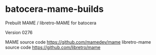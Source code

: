# batocera-mame-builds
Prebuilt MAME / libretro-MAME for batocera

Version 0276

MAME source code https://github.com/mamedev/mame
libretro-mame source code https://github.com/libretro/mame